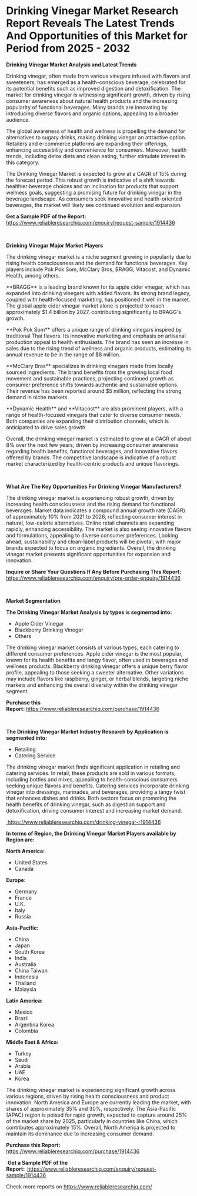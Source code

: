 <p><h1>Drinking Vinegar Market Research Report Reveals The Latest Trends And Opportunities of this Market for Period from 2025 - 2032</h1></p><p><strong>Drinking Vinegar Market Analysis and Latest Trends</strong></p>
<p><p>Drinking vinegar, often made from various vinegars infused with flavors and sweeteners, has emerged as a health-conscious beverage, celebrated for its potential benefits such as improved digestion and detoxification. The market for drinking vinegar is witnessing significant growth, driven by rising consumer awareness about natural health products and the increasing popularity of functional beverages. Many brands are innovating by introducing diverse flavors and organic options, appealing to a broader audience.</p><p>The global awareness of health and wellness is propelling the demand for alternatives to sugary drinks, making drinking vinegar an attractive option. Retailers and e-commerce platforms are expanding their offerings, enhancing accessibility and convenience for consumers. Moreover, health trends, including detox diets and clean eating, further stimulate interest in this category.</p><p>The Drinking Vinegar Market is expected to grow at a CAGR of 15% during the forecast period. This robust growth is indicative of a shift towards healthier beverage choices and an inclination for products that support wellness goals, suggesting a promising future for drinking vinegar in the beverage landscape. As consumers seek innovative and health-oriented beverages, the market will likely see continued evolution and expansion.</p></p>
<p><strong>Get a Sample PDF of the Report:&nbsp;</strong> <a href="https://www.reliableresearchiq.com/enquiry/request-sample/1914436?utm_campaign=3352&utm_medium=2&utm_source=Github&utm_content=ia&utm_term=07042025&utm_id=drinking-vinegar">https://www.reliableresearchiq.com/enquiry/request-sample/1914436</a></p>
<p>&nbsp;</p>
<p><strong>Drinking Vinegar Major Market Players</strong></p>
<p><p>The drinking vinegar market is a niche segment growing in popularity due to rising health consciousness and the demand for functional beverages. Key players include Pok Pok Som, McClary Bros, BRAGG, Vitacost, and Dynamic Health, among others. </p><p>**BRAGG** is a leading brand known for its apple cider vinegar, which has expanded into drinking vinegars with added flavors. Its strong brand legacy, coupled with health-focused marketing, has positioned it well in the market. The global apple cider vinegar market alone is projected to reach approximately $1.4 billion by 2027, contributing significantly to BRAGG's growth.</p><p>**Pok Pok Som** offers a unique range of drinking vinegars inspired by traditional Thai flavors. Its innovative marketing and emphasis on artisanal production appeal to health enthusiasts. The brand has seen an increase in sales due to the rising trend of wellness and organic products, estimating its annual revenue to be in the range of $8 million.</p><p>**McClary Bros** specializes in drinking vinegars made from locally sourced ingredients. The brand benefits from the growing local food movement and sustainable practices, projecting continued growth as consumer preference shifts towards authentic and sustainable options. Their revenue has been reported around $5 million, reflecting the strong demand in niche markets.</p><p>**Dynamic Health** and **Vitacost** are also prominent players, with a range of health-focused vinegars that cater to diverse consumer needs. Both companies are expanding their distribution channels, which is anticipated to drive sales growth.</p><p>Overall, the drinking vinegar market is estimated to grow at a CAGR of about 8% over the next few years, driven by increasing consumer awareness regarding health benefits, functional beverages, and innovative flavors offered by brands. The competitive landscape is indicative of a robust market characterized by health-centric products and unique flavorings.</p></p>
<p>&nbsp;</p>
<p><strong>What Are The Key Opportunities For Drinking Vinegar Manufacturers?</strong></p>
<p><p>The drinking vinegar market is experiencing robust growth, driven by increasing health consciousness and the rising demand for functional beverages. Market data indicates a compound annual growth rate (CAGR) of approximately 10% from 2021 to 2026, reflecting consumer interest in natural, low-calorie alternatives. Online retail channels are expanding rapidly, enhancing accessibility. The market is also seeing innovative flavors and formulations, appealing to diverse consumer preferences. Looking ahead, sustainability and clean-label products will be pivotal, with major brands expected to focus on organic ingredients. Overall, the drinking vinegar market presents significant opportunities for expansion and innovation.</p></p>
<p><strong>Inquire or Share Your Questions If Any Before Purchasing This Report:</strong> <a href="https://www.reliableresearchiq.com/enquiry/pre-order-enquiry/1914436?utm_campaign=3352&utm_medium=2&utm_source=Github&utm_content=ia&utm_term=07042025&utm_id=drinking-vinegar">https://www.reliableresearchiq.com/enquiry/pre-order-enquiry/1914436</a></p>
<p>&nbsp;</p>
<p><strong>Market Segmentation</strong></p>
<p><strong>The Drinking Vinegar Market Analysis by types is segmented into:</strong></p>
<p><ul><li>Apple Cider Vinegar</li><li>Blackberry Drinking Vinegar</li><li>Others</li></ul></p>
<p><p>The drinking vinegar market consists of various types, each catering to different consumer preferences. Apple cider vinegar is the most popular, known for its health benefits and tangy flavor, often used in beverages and wellness products. Blackberry drinking vinegar offers a unique berry flavor profile, appealing to those seeking a sweeter alternative. Other variations may include flavors like raspberry, ginger, or herbal blends, targeting niche markets and enhancing the overall diversity within the drinking vinegar segment.</p></p>
<p><strong>Purchase this Report:&nbsp;</strong><a href="https://www.reliableresearchiq.com/purchase/1914436?utm_campaign=3352&utm_medium=2&utm_source=Github&utm_content=ia&utm_term=07042025&utm_id=drinking-vinegar">https://www.reliableresearchiq.com/purchase/1914436</a></p>
<p>&nbsp;</p>
<p><strong>The Drinking Vinegar Market Industry Research by Application is segmented into:</strong></p>
<p><ul><li>Retailing</li><li>Catering Service</li></ul></p>
<p><p>The drinking vinegar market finds significant application in retailing and catering services. In retail, these products are sold in various formats, including bottles and mixes, appealing to health-conscious consumers seeking unique flavors and benefits. Catering services incorporate drinking vinegar into dressings, marinades, and beverages, providing a tangy twist that enhances dishes and drinks. Both sectors focus on promoting the health benefits of drinking vinegar, such as digestion support and detoxification, driving consumer interest and increasing market demand.</p></p>
<p><a href="https://www.reliableresearchiq.com/drinking-vinegar-r1914436?utm_campaign=3352&utm_medium=2&utm_source=Github&utm_content=ia&utm_term=07042025&utm_id=drinking-vinegar">&nbsp;https://www.reliableresearchiq.com/drinking-vinegar-r1914436</a></p>
<p><strong>In terms of Region, the Drinking Vinegar Market Players available by Region are:</strong></p>
<p>
    <p> <strong> North America: </strong>
        <ul>
            <li>United States</li>
            <li>Canada</li>
        </ul>
        </p> 
    <p> <strong> Europe: </strong>
        <ul>
            <li>Germany</li>
            <li>France</li>
            <li>U.K.</li>
            <li>Italy</li>
            <li>Russia</li>
        </ul>
        </p> 
    <p> <strong> Asia-Pacific: </strong>
        <ul>
            <li>China</li>
            <li>Japan</li>
            <li>South Korea</li>
            <li>India</li>
            <li>Australia</li>
            <li>China Taiwan</li>
            <li>Indonesia</li>
            <li>Thailand</li>
            <li>Malaysia</li>
        </ul>
        </p> 
    <p> <strong> Latin America: </strong>
        <ul>
            <li>Mexico</li>
            <li>Brazil</li>
            <li>Argentina Korea</li>
            <li>Colombia</li>
        </ul>
        </p> 
    <p> <strong> Middle East & Africa: </strong>
        <ul>
            <li>Turkey</li>
            <li>Saudi</li>
            <li>Arabia</li>
            <li>UAE</li>
            <li>Korea</li>
        </ul>
    </p>
    </p>
<p><p>The drinking vinegar market is experiencing significant growth across various regions, driven by rising health consciousness and product innovation. North America and Europe are currently leading the market, with shares of approximately 35% and 30%, respectively. The Asia-Pacific (APAC) region is poised for rapid growth, expected to capture around 25% of the market share by 2025, particularly in countries like China, which contributes approximately 15%. Overall, North America is projected to maintain its dominance due to increasing consumer demand.</p></p>
<p><strong>Purchase this Report: </strong><a href="https://www.reliableresearchiq.com/purchase/1914436?utm_campaign=3352&utm_medium=2&utm_source=Github&utm_content=ia&utm_term=07042025&utm_id=drinking-vinegar">https://www.reliableresearchiq.com/purchase/1914436</a></p>
<p>&nbsp;<strong>Get a Sample PDF of the Report:&nbsp;&nbsp;</strong><a href="https://www.reliableresearchiq.com/enquiry/request-sample/1914436?utm_campaign=3352&utm_medium=2&utm_source=Github&utm_content=ia&utm_term=07042025&utm_id=drinking-vinegar">https://www.reliableresearchiq.com/enquiry/request-sample/1914436</a></p>
<p><strong></strong></p>
<p>Check more reports on <a href="https://www.reliableresearchiq.com/?utm_campaign=3352&utm_medium=2&utm_source=Github&utm_content=ia&utm_term=07042025&utm_id=drinking-vinegar">https://www.reliableresearchiq.com/</a></p>